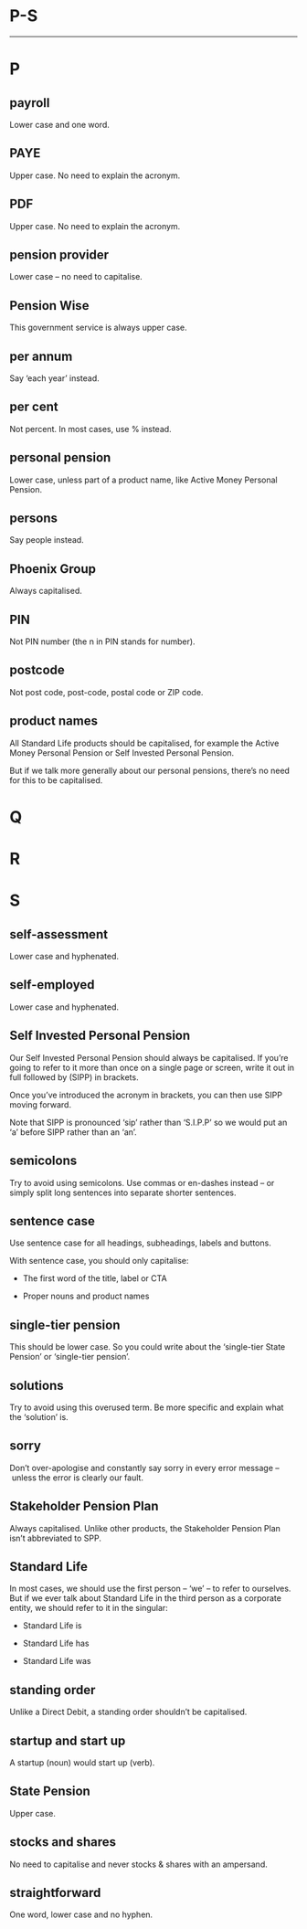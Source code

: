 
# P-S

---

# P

## payroll

Lower case and one word.

## PAYE

Upper case. No need to explain the acronym.

## PDF

Upper case. No need to explain the acronym.

## pension provider

Lower case – no need to capitalise.

## Pension Wise

This government service is always upper case.

## per annum

Say ‘each year’ instead.

## per cent

Not percent. In most cases, use % instead.

## personal pension

Lower case, unless part of a product name, like Active Money Personal Pension.

## persons

Say people instead.

## Phoenix Group

Always capitalised.

## PIN

Not PIN number (the n in PIN stands for number).

## postcode

Not post code, post-code, postal code or ZIP code.

## product names

All Standard Life products should be capitalised, for example the Active Money Personal Pension or Self Invested Personal Pension.

But if we talk more generally about our personal pensions, there’s no need for this to be capitalised.

# Q

# R

# S

## self-assessment

Lower case and hyphenated.

## self-employed

Lower case and hyphenated.

## Self Invested Personal Pension

Our Self Invested Personal Pension should always be capitalised. If you’re going to refer to it more than once on a single page or screen, write it out in full followed by (SIPP) in brackets.

Once you’ve introduced the acronym in brackets, you can then use SIPP moving forward.

Note that SIPP is pronounced ‘sip’ rather than ‘S.I.P.P’ so we would put an ‘a’ before SIPP rather than an ‘an’.

## semicolons

Try to avoid using semicolons. Use commas or en-dashes instead – or simply split long sentences into separate shorter sentences.

## sentence case

Use sentence case for all headings, subheadings, labels and buttons.

With sentence case, you should only capitalise:

- The first word of the title, label or CTA

- Proper nouns and product names

## single-tier pension

This should be lower case. So you could write about the ‘single-tier State Pension’ or ‘single-tier pension’.

## solutions

Try to avoid using this overused term. Be more specific and explain what the ‘solution’ is.

## sorry

Don’t over-apologise and constantly say sorry in every error message – unless the error is clearly our fault.

## Stakeholder Pension Plan

Always capitalised. Unlike other products, the Stakeholder Pension Plan isn’t abbreviated to SPP.

## Standard Life

In most cases, we should use the first person – ‘we’ – to refer to ourselves. But if we ever talk about Standard Life in the third person as a corporate entity, we should refer to it in the singular:

- Standard Life is

- Standard Life has

- Standard Life was

## standing order

Unlike a Direct Debit, a standing order shouldn’t be capitalised.

## startup and start up

A startup (noun) would start up (verb).

## State Pension

Upper case.

## stocks and shares

No need to capitalise and never stocks & shares with an ampersand.

## straightforward

One word, lower case and no hyphen.